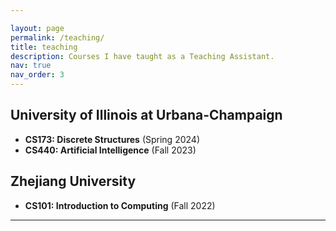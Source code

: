 ```yaml
---

layout: page
permalink: /teaching/
title: teaching
description: Courses I have taught as a Teaching Assistant.
nav: true
nav_order: 3
---
```


## University of Illinois at Urbana-Champaign
- **CS173: Discrete Structures** (Spring 2024)
- **CS440: Artificial Intelligence** (Fall 2023)

## Zhejiang University
- **CS101: Introduction to Computing** (Fall 2022)

---
